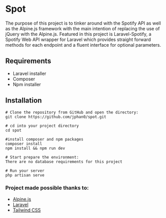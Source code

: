 # Spot

The purpose of this project is to tinker around with the Spotify API as well as the Alpine.js framework with the main intention of replacing the use of jQuery with the Alpine.js. Featured in this project is Laravel-Spotify, a Spotify Web API wrapper for Laravel which provides straight forward methods for each endpoint and a fluent interface for optional parameters.

## Requirements

- Laravel installer
- Composer
- Npm installer

## Installation

```
# Clone the repository from GitHub and open the directory:
git clone https://github.com/jphan0/spot.git

# cd into your project directory
cd spot

#install composer and npm packages
composer install
npm install && npm run dev

# Start prepare the environment:
There are no database requirements for this project

# Run your server
php artisan serve

```

### Project made possible thanks to:

- [Alpine.js](https://alpinejs.dev/)
- [Laravel](https://laravel.com/docs/8.x)
- [Tailwind CSS](https://tailwindcss.com/)
